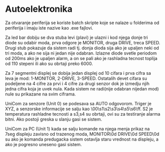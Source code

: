 # Autoelektronika

Za otvaranje periferija se koriste batch skripte koje se nalaze u folderima od periferija i imaju iste nazive kao .exe fajlovi. 

Za led bar dobiju se dva stuba levi (plavi) je ulazni i kod njega donje tri diode su odabir moda, prva odgore je MONITOR, druga DRIVE, treca SPEED. Drugi stub pokazuje da sistem radi tj. donja dioda sija ako je upaljen neki od tri moda, a ako ne sija ni jedan nije odabran. Izlazne diode svetle periodom od 200ms ako je upaljen alarm, a on se pali ako je rashladna tecnost toplija od 110 stepeni ili ako su obrtaji preko 6000. 

Za 7 segmentni displej se dobija jedan displej od 10 cifara i prva cifra sa leva je mod: 1-MONITOR, 2-DRIVE, 3-SPEED. Ostatalih devet cifara su podeljene na 4 cifre za prvi i 4 cifre za drugi senzor dok je izmedju njih jedna cifra koja je uvek nula. Kada sistem ne radi(nije odabran nijedan mod) nule su prikazane na svim ciframa.

UniCom za senzore (Unit 0) se podesava sa AUTO odgovorom. Triger je XYZ, a senzorske informacije se salju kao \00\s1\s2\s3\s4\s5\s6\ff. S2 je temperatura rashladne tecnosti a s3,s4 su obrtaji, ovi su za testiranje alarma bitni. Ako postoji greska u slanju gasi se sistem.

UniCom za PC (Unit 1) kada se salju komande na njega menja prikaz na 7seg displeju zavisno od trazenog moda, MONITOR\0d DRIVE\0d SPEED\0d su ako je komanda predugacka sistem ostavlja staru vrednost na displeju, a ako je pogresno uneseno gasi sistem.
